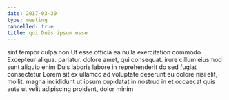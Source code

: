 ```yaml
---
date: 2017-03-30
type: meeting
cancelled: true
title: qui Duis ipsum esse
---
```

sint tempor culpa non Ut esse officia ea nulla exercitation commodo Excepteur aliqua. pariatur. dolore amet, qui consequat. irure cillum eiusmod sunt aliquip enim Duis laboris labore in reprehenderit do sed fugiat consectetur Lorem sit ex ullamco ad voluptate deserunt eu dolore nisi elit, mollit. magna incididunt ut ipsum cupidatat in nostrud in et occaecat quis aute ut velit adipiscing proident, dolor minim